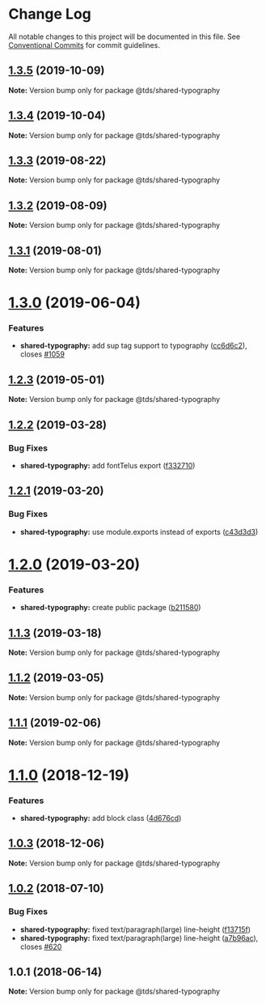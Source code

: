 # Change Log

All notable changes to this project will be documented in this file.
See [Conventional Commits](https://conventionalcommits.org) for commit guidelines.

## [1.3.5](https://github.com/telusdigital/tds-core/compare/@tds/shared-typography@1.3.4...@tds/shared-typography@1.3.5) (2019-10-09)

**Note:** Version bump only for package @tds/shared-typography





## [1.3.4](https://github.com/telusdigital/tds-core/compare/@tds/shared-typography@1.3.3...@tds/shared-typography@1.3.4) (2019-10-04)

**Note:** Version bump only for package @tds/shared-typography





## [1.3.3](https://github.com/telusdigital/tds-core/compare/@tds/shared-typography@1.3.2...@tds/shared-typography@1.3.3) (2019-08-22)

**Note:** Version bump only for package @tds/shared-typography





## [1.3.2](https://github.com/telusdigital/tds-core/compare/@tds/shared-typography@1.3.1...@tds/shared-typography@1.3.2) (2019-08-09)

**Note:** Version bump only for package @tds/shared-typography





## [1.3.1](https://github.com/telusdigital/tds-core/compare/@tds/shared-typography@1.3.0...@tds/shared-typography@1.3.1) (2019-08-01)

**Note:** Version bump only for package @tds/shared-typography





# [1.3.0](https://github.com/telusdigital/tds-core/compare/@tds/shared-typography@1.2.3...@tds/shared-typography@1.3.0) (2019-06-04)

### Features

- **shared-typography:** add sup tag support to typography ([cc6d6c2](https://github.com/telusdigital/tds-core/commit/cc6d6c2)), closes [#1059](https://github.com/telusdigital/tds-core/issues/1059)

## [1.2.3](https://github.com/telusdigital/tds-core/compare/@tds/shared-typography@1.2.2...@tds/shared-typography@1.2.3) (2019-05-01)

**Note:** Version bump only for package @tds/shared-typography

## [1.2.2](https://github.com/telusdigital/tds-core/compare/@tds/shared-typography@1.2.1...@tds/shared-typography@1.2.2) (2019-03-28)

### Bug Fixes

- **shared-typography:** add fontTelus export ([f332710](https://github.com/telusdigital/tds-core/commit/f332710))

## [1.2.1](https://github.com/telusdigital/tds-core/compare/@tds/shared-typography@1.2.0...@tds/shared-typography@1.2.1) (2019-03-20)

### Bug Fixes

- **shared-typography:** use module.exports instead of exports ([c43d3d3](https://github.com/telusdigital/tds-core/commit/c43d3d3))

# [1.2.0](https://github.com/telusdigital/tds-core/compare/@tds/shared-typography@1.1.3...@tds/shared-typography@1.2.0) (2019-03-20)

### Features

- **shared-typography:** create public package ([b211580](https://github.com/telusdigital/tds-core/commit/b211580))

## [1.1.3](https://github.com/telus/tds-core/compare/@tds/shared-typography@1.1.2...@tds/shared-typography@1.1.3) (2019-03-18)

**Note:** Version bump only for package @tds/shared-typography

## [1.1.2](https://github.com/telus/tds-core/compare/@tds/shared-typography@1.1.1...@tds/shared-typography@1.1.2) (2019-03-05)

**Note:** Version bump only for package @tds/shared-typography

## [1.1.1](https://github.com/telus/tds-core/compare/@tds/shared-typography@1.1.0...@tds/shared-typography@1.1.1) (2019-02-06)

**Note:** Version bump only for package @tds/shared-typography

<a name="1.1.0"></a>

# [1.1.0](https://github.com/telus/tds-core/compare/@tds/shared-typography@1.0.3...@tds/shared-typography@1.1.0) (2018-12-19)

### Features

- **shared-typography:** add block class ([4d676cd](https://github.com/telus/tds-core/commit/4d676cd))

<a name="1.0.3"></a>

## [1.0.3](https://github.com/telus/tds-core/compare/@tds/shared-typography@1.0.2...@tds/shared-typography@1.0.3) (2018-12-06)

**Note:** Version bump only for package @tds/shared-typography

<a name="1.0.2"></a>

## [1.0.2](https://github.com/telus/tds-core/compare/@tds/shared-typography@1.0.1...@tds/shared-typography@1.0.2) (2018-07-10)

### Bug Fixes

- **shared-typography:** fixed text/paragraph(large) line-height ([f13715f](https://github.com/telus/tds-core/commit/f13715f))
- **shared-typography:** fixed text/paragraph(large) line-height ([a7b96ac](https://github.com/telus/tds-core/commit/a7b96ac)), closes [#620](https://github.com/telus/tds-core/issues/620)

<a name="1.0.1"></a>

## 1.0.1 (2018-06-14)

**Note:** Version bump only for package @tds/shared-typography
